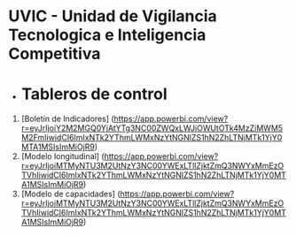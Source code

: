 # UVIC - Unidad de Vigilancia Tecnologica e Inteligencia Competitiva

- # Tableros de control
1. [Boletín de Indicadores] (https://app.powerbi.com/view?r=eyJrIjoiY2M2MGQ0YjAtYTg3NC00ZWQxLWJiOWUtOTk4MzZiMWM5M2FmIiwidCI6ImIxNTk2YThmLWMxNzYtNGNlZS1hN2ZhLTNjMTk1YjY0MTA1MSIsImMiOjR9)
2. [Modelo longitudinal] (https://app.powerbi.com/view?r=eyJrIjoiMTMyNTU3M2UtNzY3NC00YWExLTllZjktZmQ3NWYxMmEzOTVhIiwidCI6ImIxNTk2YThmLWMxNzYtNGNlZS1hN2ZhLTNjMTk1YjY0MTA1MSIsImMiOjR9)
3. [Modelo de capacidades] (https://app.powerbi.com/view?r=eyJrIjoiMTMyNTU3M2UtNzY3NC00YWExLTllZjktZmQ3NWYxMmEzOTVhIiwidCI6ImIxNTk2YThmLWMxNzYtNGNlZS1hN2ZhLTNjMTk1YjY0MTA1MSIsImMiOjR9)
